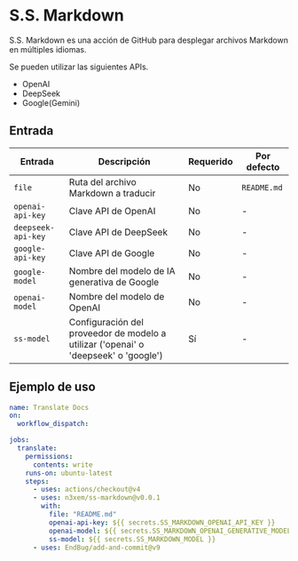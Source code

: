 # S.S. Markdown

S.S. Markdown es una acción de GitHub para desplegar archivos Markdown en múltiples idiomas.

Se pueden utilizar las siguientes APIs.

- OpenAI
- DeepSeek
- Google(Gemini)

## Entrada

| Entrada | Descripción | Requerido | Por defecto |
|---------|-------------|-----------|-------------|
| `file` | Ruta del archivo Markdown a traducir | No | `README.md` |
| `openai-api-key` | Clave API de OpenAI | No | - |
| `deepseek-api-key` | Clave API de DeepSeek | No | - |
| `google-api-key` | Clave API de Google | No | - |
| `google-model` | Nombre del modelo de IA generativa de Google | No | - |
| `openai-model` | Nombre del modelo de OpenAI | No | - |
| `ss-model` | Configuración del proveedor de modelo a utilizar ('openai' o 'deepseek' o 'google') | Sí | - |

## Ejemplo de uso

```yaml
name: Translate Docs
on:
  workflow_dispatch:

jobs:
  translate:
    permissions:
      contents: write
    runs-on: ubuntu-latest
    steps:
      - uses: actions/checkout@v4
      - uses: n3xem/ss-markdown@v0.0.1
        with:
          file: "README.md"
          openai-api-key: ${{ secrets.SS_MARKDOWN_OPENAI_API_KEY }}
          openai-model: ${{ secrets.SS_MARKDOWN_OPENAI_GENERATIVE_MODEL }}
          ss-model: ${{ secrets.SS_MARKDOWN_MODEL }}
      - uses: EndBug/add-and-commit@v9
```